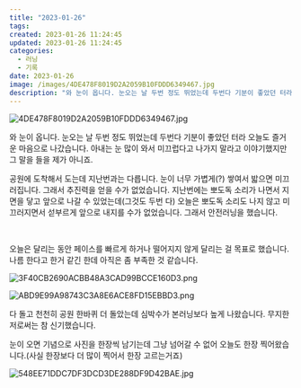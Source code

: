 ```yaml
---
title: "2023-01-26"
tags:
created: 2023-01-26 11:24:45
updated: 2023-01-26 11:24:45
categories:
  - 러닝
  - 기록
date: 2023-01-26
image: /images/4DE478F8019D2A2059B10FDDD6349467.jpg
description: "와 눈이 옵니다. 눈오는 날 두번 정도 뛰었는데 두번다 기분이 좋았던 터라 오늘도 즐거운 마음으로 나갔습니다. 아내는 눈 많이 와서 미끄럽다고 나가지 말라고 이야기했지만 그 말을 들을 제가 아니죠. 공원에 도착해서 도는데 지난번과는 다릅니다. 눈이 너무 가볍게(?) 쌓여서 밟으면 미끄러"
---
```


![4DE478F8019D2A2059B10FDDD6349467.jpg](/images/4DE478F8019D2A2059B10FDDD6349467.jpg)
 
 

와 눈이 옵니다. 눈오는 날 두번 정도 뛰었는데 두번다 기분이 좋았던 터라 오늘도 즐거운 마음으로 나갔습니다. 아내는 눈 많이 와서 미끄럽다고 나가지 말라고 이야기했지만 그 말을 들을 제가 아니죠.

공원에 도착해서 도는데 지난번과는 다릅니다. 눈이 너무 가볍게(?) 쌓여서 밟으면 미끄러집니다. 그래서 추진력을 얻을 수가 없었습니다. 지난번에는 뽀도독 소리가 나면서 지면을 닿고 앞으로 나갈 수 있었는데(그것도 두번 다) 오늘은 뽀도독 소리도 나지 않고 미끄러지면서 섣부르게 앞으로 내지를 수가 없었습니다. 그래서 안전러닝을 했습니다.

 

오늘은 달리는 동안 페이스를 빠르게 하거나 떨어지지 않게 달리는 걸 목표로 했습니다. 나름 한다고 한거 같긴 한데 아직은 좀 부족한 것 같습니다.

 
 ![3F40CB2690ACBB48A3CAD99BCCE160D3.png](/images/3F40CB2690ACBB48A3CAD99BCCE160D3.png)
 
 

 
 ![ABD9E99A98743C3A8E6ACE8FD15EBBD3.png](/images/ABD9E99A98743C3A8E6ACE8FD15EBBD3.png)
 
 

다 돌고 천천히 공원 한바퀴 더 돌았는데 심박수가 본러닝보다 높게 나왔습니다. 무지한 저로써는 참 신기했습니다.

눈이 오면 기념으로 사진을 한장씩 남기는데 그냥 넘어갈 수 없어 오늘도 한장 찍어왔습니다.(사실 한장보다 더 많이 찍어서 한장 고르는거죠)

 
 ![548EE71DDC7DF3DCD3DE288DF9D42BAE.jpg](/images/548EE71DDC7DF3DCD3DE288DF9D42BAE.jpg)
